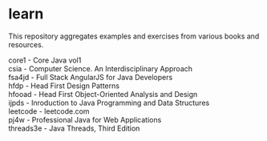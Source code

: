 # learn
This repository aggregates examples and exercises from various books and resources.

core1 - Core Java vol1  
csia - Computer Science. An Interdisciplinary Approach  
fsa4jd - Full Stack AngularJS for Java Developers  
hfdp - Head First Design Patterns  
hfooad - Head First Object-Oriented Analysis and Design  
ijpds - Inroduction to Java Programming and Data Structures  
leetcode - leetcode.com  
pj4w - Professional Java for Web Applications  
threads3e - Java Threads, Third Edition  

